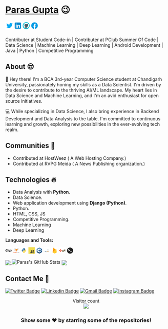  # <a href="https://www.linkedin.com/in/gupta-paras/">Paras Gupta</a> :wink:
 
 <a href="https://x.com/techyparas">
  <img align="left" alt="Paras's Twitter" width="26px" src="https://raw.githubusercontent.com/CodexParas/CodexParas/d6ef54ba054a81a600d6e97a824f3a353c95ccec/images/icons8-twitter.svg" />
</a>
<a href="https://linkedin.com/in/gupta-paras">
  <img align="left" alt="Paras's Linkdein" width="26px" src="https://raw.githubusercontent.com/CodexParas/CodexParas/3264cd5a8f21f41b788e644b6638ed15ebf559a5/images/icons8-linkedin.svg" />
</a>
<a href="https://github.com/CodexParas">
  <img align="left" alt="Paras's Github" width="26px" src="https://raw.githubusercontent.com/CodexParas/CodexParas/3264cd5a8f21f41b788e644b6638ed15ebf559a5/images/icons8-github.svg" />
</a>
<a href="https://www.facebook.com/Paras1406">
  <img align="left" alt="Paras's Facebook" width="26px" src="https://raw.githubusercontent.com/CodexParas/CodexParas/3264cd5a8f21f41b788e644b6638ed15ebf559a5/images/icons8-facebook.svg" />
</a>

<br/>
<br/>

Contributer at Student Code-in | Contributer at PClub Summer Of Code | Data Science | Machine Learning | Deep Learning | Android Development | Java | Python | Competitive Programming

## About :sunglasses:
:wave: Hey there! I'm a BCA 3rd-year Computer Science student at Chandigarh University, passionately honing my skills as a Data Scientist. I'm driven by the desire to contribute to the thriving AI/ML landscape. My heart lies in Data Science and Machine Learning, and I'm an avid enthusiast for open source initiatives.

:computer: While specializing in Data Science, I also bring experience in Backend Development and Data Analysis to the table. I'm committed to continuous learning and growth, exploring new possibilities in the ever-evolving tech realm.

## Communities :dancers:
- Contributed at HostWeez ( A Web Hosting Company.)
- Contributed at RVPG Meida  ( A News Publishing organization.)
<!-- - Campus Ambassador at [HackerEarth](https://www.hackerearth.com/challenges/) -->

## Technologies :fire:
- Data Analysis with **Python**.
- Data Science.
- Web application development using **Django (Python)**.
- Python.
- HTML, CSS, JS
- Competitive Programming.
- Machine Learning
- Deep Learning

**Languages and Tools:**  

<code><img height="20" src="https://raw.githubusercontent.com/CodexParas/CodexParas/4b057982c1d161646b1243c93d5fe3e092134bc9/images/icons8-django.svg"></code>
<code><img height="20" src="https://raw.githubusercontent.com/github/explore/80688e429a7d4ef2fca1e82350fe8e3517d3494d/topics/tensorflow/tensorflow.png"></code>
<code><img height="20" src="https://raw.githubusercontent.com/github/explore/80688e429a7d4ef2fca1e82350fe8e3517d3494d/topics/python/python.png"></code>
<code><img height="20" src="https://raw.githubusercontent.com/github/explore/80688e429a7d4ef2fca1e82350fe8e3517d3494d/topics/javascript/javascript.png"></code>
<code><img height="20" src="https://raw.githubusercontent.com/github/explore/80688e429a7d4ef2fca1e82350fe8e3517d3494d/topics/cpp/cpp.png"></code>
<code><img height="20" src="https://raw.githubusercontent.com/github/explore/80688e429a7d4ef2fca1e82350fe8e3517d3494d/topics/mysql/mysql.png"></code>
<code><img height="20" src="https://raw.githubusercontent.com/github/explore/80688e429a7d4ef2fca1e82350fe8e3517d3494d/topics/firebase/firebase.png"></code>
<code><img height="20" src="https://raw.githubusercontent.com/github/explore/80688e429a7d4ef2fca1e82350fe8e3517d3494d/topics/git/git.png"></code>
<code><img height="20" src="https://raw.githubusercontent.com/github/explore/80688e429a7d4ef2fca1e82350fe8e3517d3494d/topics/terminal/terminal.png"></code>


<a href="https://github.com/CodexParas">
  <img align="center" src="https://github-readme-stats.vercel.app/api/top-langs/?username=CodexParas&theme=radical" />
</a>

<img src="https://github-readme-stats.vercel.app/api?username=CodexParas&&show_icons=true&theme=radical&line_height=27&v=5" alt="Paras's GitHub Stats" />


<a href="https://github.com/CodexParas/Covid-19-Data-Analysis">
  <!-- Change the `github-readme-stats.anuraghazra1.vercel.app` to `github-readme-stats.vercel.app`  -->
  <img align="center" src="https://github-readme-stats.vercel.app/api/pin/?username=CodexParas&repo=Covid-19-Data-Analysis&theme=radical" />
</a>    


##  Contact Me :speech_balloon:
[![Twitter Badge](https://img.shields.io/badge/-@CodexParas-1ca0f1?style=flat-square&labelColor=1ca0f1&logo=twitter&logoColor=white&link=https://twitter.com/CodexParas)](https://twitter.com/CodexParas) [![Linkedin Badge](https://img.shields.io/badge/-CodexParas-blue?style=flat-square&logo=Linkedin&logoColor=white&link=https://www.linkedin.com/in/CodexParas/)](https://www.linkedin.com/in/CodexParas/) [![Gmail Badge](https://img.shields.io/badge/-Parascena5@gmail.com-c14438?style=flat-square&logo=Gmail&logoColor=white&link=mailto:Parascena5@gmail.com)](mailto:Parascena5@gmail.com) [![Instagram Badge](https://img.shields.io/badge/-@CodexParas-e4405f?style=flat-square&labelColor=f94877&logo=instagram&logoColor=white&link=https://www.instagram.com/CodexParas/)](https://www.instagram.com/CodexParas/)

<p align="center"> 
  Visitor count<br>
  <img src="https://profile-counter.glitch.me/CodexParas/count.svg" />
</p>


<div align="center">

### Show some ❤️ by starring some of the repositories!

</div>

